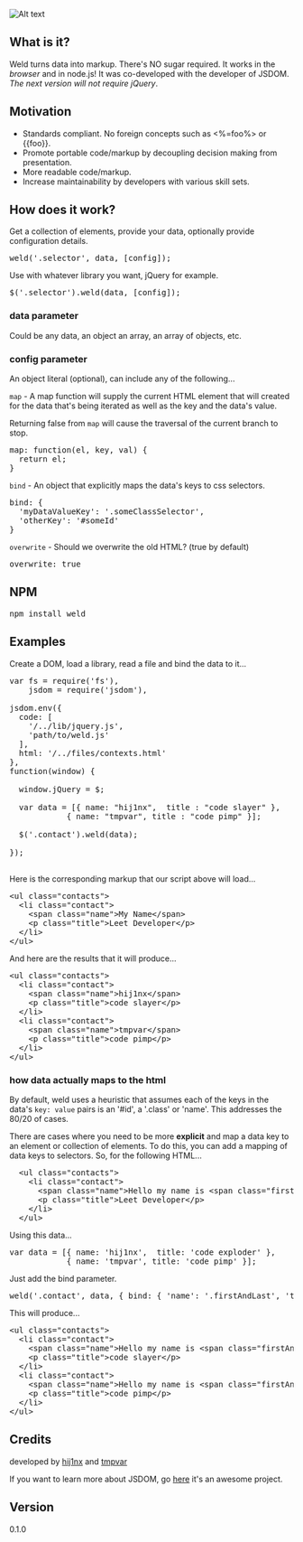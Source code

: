 
![Alt text](https://github.com/hij1nx/Weld/raw/master/demo/public/img/weld.png)<br/>

## What is it?

Weld turns data into markup. There's NO sugar required. It works in the *browser* and in node.js! It was co-developed with the developer of JSDOM. *The next version will not require jQuery*.

## Motivation

- Standards compliant. No foreign concepts such as <%=foo%> or {{foo}}.
- Promote portable code/markup by decoupling decision making from presentation.
- More readable code/markup.
- Increase maintainability by developers with various skill sets.

## How does it work?

Get a collection of elements, provide your data, optionally provide configuration details.
<pre>
weld('.selector', data, [config]);
</pre>

Use with whatever library you want, jQuery for example.
<pre>
$('.selector').weld(data, [config]);
</pre>

### data parameter
Could be any data, an object an array, an array of objects, etc.

### config parameter
An object literal (optional), can include any of the following...

`map` - A map function will supply the current HTML element that will created for the data that's being iterated as well as the key and the data's value.

Returning false from `map` will cause the traversal of the current branch to stop.

<pre>map: function(el, key, val) { 
  return el; 
}
</pre>

`bind` - An object that explicitly maps the data's keys to css selectors.
<pre>bind: { 
  'myDataValueKey': '.someClassSelector',
  'otherKey': '#someId'
}
</pre> 

`overwrite` - Should we overwrite the old HTML? (true by default)
<pre>overwrite: true
</pre>

## NPM
<pre>
npm install weld
</pre>

## Examples

Create a DOM, load a library, read a file and bind the data to it...
<pre>
var fs = require(&#x27;fs&#x27;),
    jsdom = require(&#x27;jsdom&#x27;),

jsdom.env({
  code: [
    &#x27;/../lib/jquery.js&#x27;,
    'path/to/weld.js'
  ],
  html: &#x27;/../files/contexts.html&#x27;
},
function(window) {

  window.jQuery = $;
  
  var data = [{ name: &quot;hij1nx&quot;,  title : &quot;code slayer&quot; },
            { name: &quot;tmpvar&quot;, title : &quot;code pimp&quot; }];

  $(&#x27;.contact&#x27;).weld(data);

});

</pre>

Here is the corresponding markup that our script above will load...
<pre>
&lt;ul class=&quot;contacts&quot;&gt;
  &lt;li class=&quot;contact&quot;&gt;
    &lt;span class=&quot;name&quot;&gt;My Name&lt;/span&gt;
    &lt;p class=&quot;title&quot;&gt;Leet Developer&lt;/p&gt;
  &lt;/li&gt;
&lt;/ul&gt;
</pre>

And here are the results that it will produce...
<pre>
&lt;ul class=&quot;contacts&quot;&gt;
  &lt;li class=&quot;contact&quot;&gt;
    &lt;span class=&quot;name&quot;&gt;hij1nx&lt;/span&gt;
    &lt;p class=&quot;title&quot;&gt;code slayer&lt;/p&gt;
  &lt;/li&gt;
  &lt;li class=&quot;contact&quot;&gt;
    &lt;span class=&quot;name&quot;&gt;tmpvar&lt;/span&gt;
    &lt;p class=&quot;title&quot;&gt;code pimp&lt;/p&gt;
  &lt;/li&gt;  
&lt;/ul&gt;
</pre>

### how data actually maps to the html

By default, weld uses a heuristic that assumes each of the keys in the data's `key: value` pairs is an '#id', a '.class' or 'name'. This addresses the 80/20 of cases. 

There are cases where you need to be more <b>explicit</b> and map a data key to an element or collection of elements. To do this, you can add a mapping of data keys to selectors. So, for the following HTML...

<pre>
  &lt;ul class=&quot;contacts&quot;&gt;
    &lt;li class=&quot;contact&quot;&gt;
      &lt;span class=&quot;name&quot;&gt;Hello my name is &lt;span class=&quot;firstAndLast&quot;&gt;My Name&lt;/span&gt;&lt;/span&gt;
      &lt;p class=&quot;title&quot;&gt;Leet Developer&lt;/p&gt;
    &lt;/li&gt;
  &lt;/ul&gt;
</pre>

Using this data...
<pre>
var data = [{ name: &#x27;hij1nx&#x27;,  title: &#x27;code exploder&#x27; },
            { name: &#x27;tmpvar&#x27;, title: &#x27;code pimp&#x27; }];  
</pre>

Just add the bind parameter.
<pre>
weld(&#x27;.contact&#x27;, data, { bind: { &#x27;name&#x27;: &#x27;.firstAndLast&#x27;, &#x27;title&#x27;: &#x27;.title&#x27; } });
</pre>

This will produce...
<pre>
&lt;ul class=&quot;contacts&quot;&gt;
  &lt;li class=&quot;contact&quot;&gt;
    &lt;span class=&quot;name&quot;&gt;Hello my name is &lt;span class=&quot;firstAndLast&quot;&gt;hij1nx&lt;/span&gt;&lt;/span&gt;  
    &lt;p class=&quot;title&quot;&gt;code slayer&lt;/p&gt;
  &lt;/li&gt;
  &lt;li class=&quot;contact&quot;&gt;
    &lt;span class=&quot;name&quot;&gt;Hello my name is &lt;span class=&quot;firstAndLast&quot;&gt;tmpvar&lt;/span&gt;&lt;/span&gt;  
    &lt;p class=&quot;title&quot;&gt;code pimp&lt;/p&gt;
  &lt;/li&gt;  
&lt;/ul&gt;
</pre>

## Credits
developed by [hij1nx][2] and [tmpvar][3]

If you want to learn more about JSDOM, go [here][1] it's an awesome project.

## Version
0.1.0

[1]: https://github.com/tmpvar/jsdom
[2]: http://twitter.com/hij1nx
[3]: http://twitter.com/tmpvar
